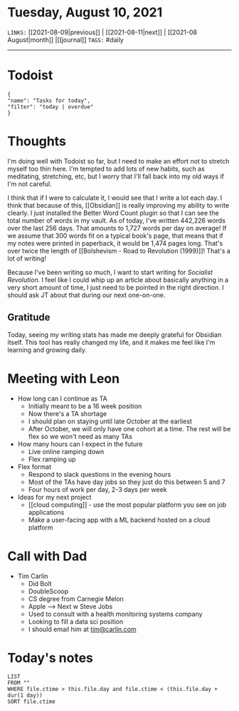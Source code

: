 # Tuesday, August 10, 2021
`LINKS:` [[2021-08-09|previous]] | [[2021-08-11|next]] | [[2021-08 August|month]] |[[journal]] 
`TAGS:` #daily

---
# Todoist
```todoist
{
"name": "Tasks for today",
"filter": "today | overdue"
}
```

# Thoughts
I'm doing well with Todoist so far, but I need to make an effort not to stretch myself too thin here. I'm tempted to add lots of new habits, such as meditating, stretching, etc, but I worry that I'll fall back into my old ways if I'm not careful. 

I think that if I were to calculate it, I would see that I write a lot each day. I think that because of this, [[Obsidian]] is really improving my ability to write clearly. I just installed the Better Word Count plugin so that I can see the total number of words in my vault. As of today, I've written 442,226 words over the last 256 days. That amounts to 1,727 words per day on average! If we assume that 300 words fit on a typical book's page, that means that if my notes were printed in paperback, it would be 1,474 pages long. That's over twice the length of [[Bolshevism - Road to Revolution (1999)]]! That's a lot of writing! 

Because I've been writing so much, I want to start writing for *Socialist Revolution.* I feel like I could whip up an article about basically anything in a very short amount of time, I just need to be pointed in the right direction. I should ask JT about that during our next one-on-one. 

## Gratitude
Today, seeing my writing stats has made me deeply grateful for Obsidian itself. This tool has really changed my life, and it makes me feel like I'm learning and growing daily. 

# Meeting with Leon
- How long can I continue as TA
	- Initially meant to be a 16 week position
	- Now there's a TA shortage 
	- I should plan on staying until late October at the earliest
	- After October, we will only have one cohort at a time. The rest will be flex so we won't need as many TAs
- How many hours can I expect in the future
	- Live online ramping down
	- Flex ramping up
- Flex format
	- Respond to slack questions in the evening hours
	- Most of the TAs have day jobs so they just do this between 5 and 7
	- Four hours of work per day, 2-3 days per week
- Ideas for my next project
	- [[cloud computing]] - use the most popular platform you see on job applications
	- Make a user-facing app with a ML backend hosted on a cloud platform

# Call with Dad
- Tim Carlin
	- Did Bolt
	- DoubleScoop
	- CS degree from Carnegie Melon
	- Apple --> Next w Steve Jobs
	- Used to consult with a health monitoring systems company
	- Looking to fill a data sci position
	- I should email him at tim@carlin.com

# Today's notes
```dataview
LIST 
FROM ""
WHERE file.ctime > this.file.day and file.ctime < (this.file.day + dur(1 day))
SORT file.ctime
```
